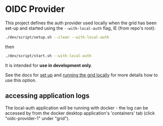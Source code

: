 # OIDC Provider

This project defines the auth provider used locally when the grid has been set-up and started using the `--with-local-auth` flag, IE (from repo's root):
```bash
./dev/script/setup.sh --clean --with-local-auth
```
then
```bash
./dev/script/start.sh --with-local-auth
```

It is intended for **use in development only**.

See the docs for [set up](/docs/01-setup/03-running-setup.md#--with-local-auth) and [running the grid locally](/docs/02-running/01-running-locally.md#accessing-grid) for more details how to use this option.

## accessing application logs
The local-auth application will be running with docker - the log can be accessed by from the docker desktop application's 'containers' tab (click "oidc-provider-1" under "grid").

